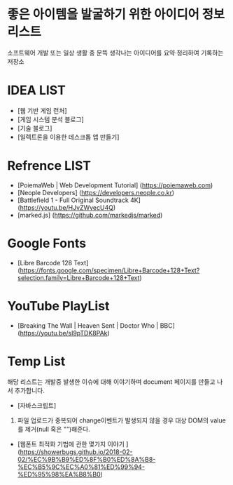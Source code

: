 좋은 아이템을 발굴하기 위한 아이디어 정보 리스트
================================================
소프트웨어 개발 또는 일상 생활 중 문뜩 생각나는 아이디어를 요약·정리하여 기록하는 저장소

# IDEA LIST
* [웹 기반 게임 런처]
* [게임 시스템 분석 블로그]
* [기술 블로그]
* [일렉트론을 이용한 데스크톱 앱 만들기]

# Refrence LIST
* [PoiemaWeb | Web Development Tutorial] (https://poiemaweb.com)
* [Neople Developers] (https://developers.neople.co.kr)
* [Battlefield 1 - Full Original Soundtrack 4K] (https://youtu.be/HJvZWvecU4Q)
* [marked.js] (https://github.com/markedjs/marked)

# Google Fonts
* [Libre Barcode 128 Text] (https://fonts.google.com/specimen/Libre+Barcode+128+Text?selection.family=Libre+Barcode+128+Text)

# YouTube PlayList
* [Breaking The Wall | Heaven Sent | Doctor Who | BBC] (https://youtu.be/sl9pTDK8PAk)

# Temp List
해당 리스트는 개발중 발생한 이슈에 대해 이야기하며 document 페이지를 만들고 나서 추가합니다.
* [자바스크립트]
1. 파일 업로드가 중복되어 change이벤트가 발생되지 않을 경우 대상 DOM의 value를 제거(null 혹은 "")해준다.

* [웹폰트 최적화 기법에 관한 몇가지 이야기 ] (https://showerbugs.github.io/2018-02-02/%EC%9B%B9%ED%8F%B0%ED%8A%B8-%EC%B5%9C%EC%A0%81%ED%99%94-%ED%95%98%EA%B8%B0)
